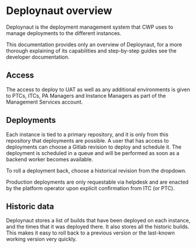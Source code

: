 # Deploynaut overview

Deploynaut is the deployment management system that CWP uses to manage deployments to the different instances.

This documentation provides only an overview of Deploynaut, for a more thorough explaining of its capabilities and
step-by-step guides see the developer documentation.

## Access

The access to deploy to UAT as well as any additional environments is given to PTCs, ITCs, PA Managers and Instance Managers as
part of the Management Services account.

## Deployments

Each instance is tied to a primary repository, and it is only from this repository that deployments are possible. A user
that has access to deployments can choose a Gitlab revision to deploy and schedule it. The deployment is scheduled in a
queue and will be performed as soon as a backend worker becomes available.

To roll a deployment back, choose a historical revision from the dropdown.

Production deployments are only requestable via helpdesk and are enacted by the platform operator upon explicit
confirmation from ITC (or PTC).

## Historic data

Deploynaut stores a list of builds that have been deployed on each instance, and the times that it was deployed there.
It also stores all the historic builds. This makes it easy to roll back to a previous version or the last-known working
version very quickly.
